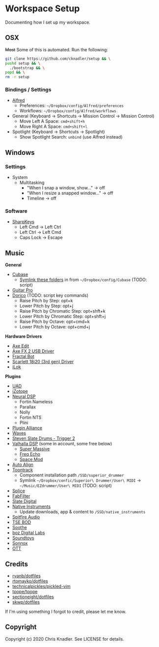 # Workspace Setup

Documenting how I set up my workspace.

## OSX

~~Most~~ Some of this is automated. Run the following:

```bash
git clone https://github.com/cknadler/setup && \
pushd setup && \
  ./bootstrap && \
popd && \
rm -r setup
```

### Bindings / Settings

- [Alfred](https://www.alfredapp.com/)
  - Preferences: `~/Dropbox/config/Alfred/preferences`
  - Workflows: `~/Dropbox/config/Alfred/workflows`
- General (Keyboard -> Shortcuts -> Mission Control -> Mission Control)
  - Move Left A Space: `cmd+shift+h`
  - Move Right A Space: `cmd+shift+l`
- Spotlight (Keyboard -> Shortcuts -> Spotlight)
  - Show Spotlight Search: `unbind` (use Alfred instead)

## Windows

### Settings

- System
  - Multitasking
    - "When I snap a window, show..." -> off
    - "When I resize a snapped window..." -> off
    - Timeline -> off

### Software

- [SharpKeys](https://github.com/randyrants/sharpkeys)
  - Left Cmd -> Left Ctrl
  - Left Ctrl -> Left Cmd
  - Caps Lock -> Escape

## Music

**General**

- [Cubase](https://www.steinberg.net/en/mysteinberg/my_products.html)
  - [Symlink these folders](https://helpcenter.steinberg.de/hc/en-us/articles/360000327730-Location-file-paths-of-presets-in-Cubase-and-Nuendo-) in from `~/Dropbox/config/Cubase` (TODO: script)
- [Guitar Pro](https://www.guitar-pro.com/en/index.php)
- [Dorico](https://new.steinberg.net/dorico/) (TODO: script key commands)
  - Raise Pitch by Step: opt+k
  - Lower Pitch by Step: opt+j
  - Raise Pitch by Chromatic Step: opt+shft+k
  - Lower Pitch by Chromatic Step: opt+shft+j
  - Raise Pitch by Octave: opt+cmd+k
  - Lower Pitch by Octave: opt+cmd+j


**Hardware Drivers**

- [Axe Edit](https://www.fractalaudio.com/axe-edit/)
- [Axe FX 2 USB Driver](https://www.fractalaudio.com/axe-fx-ii-downloads/)
- [Fractal Bot](https://www.fractalaudio.com/fractal-bot/)
- [Scarlett 18i20 (3rd gen) Driver](https://downloads.focusrite.com/focusrite/scarlett-3rd-gen/scarlett-18i20-3rd-gen)
- [iLok](https://www.ilok.com/#!license-manager)

**Plugins**

- [UAD](https://www.uaudio.com/my/account/)
- [iZotope](https://www.izotope.com/en/account/overview)
- [Neural DSP](https://neuraldsp.com/)
  - Fortin Nameless
  - Parallax
  - Nolly
  - Fortin NTS
  - Plini
- [Plugin Alliance](https://www.plugin-alliance.com/en/installation-manager.html)
- [Waves](https://www.waves.com/login)
- [Steven Slate Drums - Trigger 2](https://my.stevenslateaudio.com/)
- [Valhalla DSP](https://valhalladsp.com/my-account/) (some in account, some free below)
  - [Super Massive](https://valhalladsp.com/shop/reverb/valhalla-supermassive/)
  - [Freq Echo](https://valhalladsp.com/shop/delay/valhalla-freq-echo/)
  - [Space Mod](https://valhalladsp.com/shop/modulation/valhalla-space-modulator/)
- [Auto Align](https://www.soundradix.com/)
- [Toontrack](https://www.toontrack.com/product-manager/)
  - Component installation path `/SSD/superior_drummer`
  - Symlink `~/Dropbox/confic/Superior\ Drummer/User\ MIDI` -> `~/Music/EZdrummer/User\ MIDI` (TODO: script)
- [Splice](https://splice.com/plugins/your-plugins)
- [FabFilter](https://www.fabfilter.com/download/)
- [Slate Digital](https://slatedigital.com/installers/)
- [Native Instruments](https://www.native-instruments.com/en/specials/native-access/)
  - Update downloads, app & content to `/SSD/native_instruments`
- [Spitfire Audio](https://www.spitfireaudio.com/info/library-manager/)
- [TSE BOD](https://www.tseaudio.com/software/tseBOD)
- [Soothe](https://oeksound.com/plugins/)
- [boz Digital Labs](https://www.bozdigitallabs.com/my-account/downloads/)
- [Soundtoys](https://acct.soundtoys.com/acct/downloads)
- [Sonnox](https://www.sonnox.com/mysonnox)
- [OTT](https://splice.com/plugins/3788-ott-vst-au-by-xfer-records)

## Credits

* [ryanb/dotfiles](https://github.com/ryanb/dotfiles)
* [rtomayko/dotfiles](https://github.com/rtomayko/dotfiles)
* [technicalpickles/pickled-vim](https://github.com/technicalpickles/pickled-vim)
* [tpope/tpope](https://github.com/tpope/tpope)
* [sectioneight/dotfiles](https://github.com/sectioneight/dotfiles)
* [skwp/dotfiles](https://github.com/skwp/dotfiles)

If I'm using something I forgot to credit, please let me know.

## Copyright

Copyright (c) 2020 Chris Knadler. See LICENSE for details.

